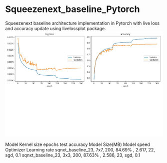 # Squeezenext_baseline_Pytorch
Squeezenext baseline architecture implementation in Pytorch with live loss and accuracy update using livelossplot package.
![alt text](https://github.com/Jayan-K-Duggal/Squeezenext_baseline_Pytorch/blob/master/fig_plot_sqnxt_baseline.jpg)


Model               Kernel size  epochs  test accuracy  Model Size(MB)  Model speed Optimizer  Learning rate
sqnxt_baseline_23,     7x7,       200, 	  84.69% ,	      2.617,	         22,	      sgd,     0.1
sqnxt_baseline_23,     3x3,	      200,	  87.63% ,	      2.586,           23,	      sgd,     0.1
